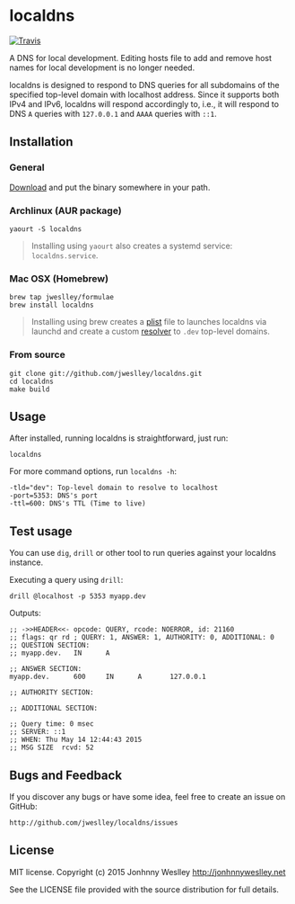# localdns

[![Travis](https://api.travis-ci.org/jweslley/localdns.png)](http://travis-ci.org/jweslley/localdns)

A DNS for local development. Editing hosts file to add and remove host names for local development is no longer needed.

localdns is designed to respond to DNS queries for all subdomains of the specified top-level domain with localhost address. Since it supports both IPv4 and IPv6, localdns will respond accordingly to, i.e., it will respond to DNS `A` queries with `127.0.0.1` and `AAAA` queries with `::1`.


## Installation

### General

[Download](https://github.com/jweslley/localdns/releases) and put the binary somewhere in your path.

### Archlinux (AUR package)

    yaourt -S localdns

> Installing using `yaourt` also creates a systemd service: `localdns.service`.

### Mac OSX (Homebrew)

    brew tap jweslley/formulae
    brew install localdns

> Installing using brew creates a [plist](https://developer.apple.com/library/mac/documentation/Darwin/Reference/ManPages/man5/plist.5.html) file to launches localdns via launchd and create a custom [resolver](https://developer.apple.com/library/mac/documentation/Darwin/Reference/ManPages/man5/resolver.5.html) to `.dev` top-level domains.

### From source

    git clone git://github.com/jweslley/localdns.git
    cd localdns
    make build

## Usage

After installed, running localdns is straightforward, just run:

    localdns

For more command options, run `localdns -h`:

    -tld="dev": Top-level domain to resolve to localhost
    -port=5353: DNS's port
    -ttl=600: DNS's TTL (Time to live)

## Test usage

You can use `dig`, `drill` or other tool to run queries against your localdns instance.

Executing a query using `drill`:

    drill @localhost -p 5353 myapp.dev

Outputs:

    ;; ->>HEADER<<- opcode: QUERY, rcode: NOERROR, id: 21160
    ;; flags: qr rd ; QUERY: 1, ANSWER: 1, AUTHORITY: 0, ADDITIONAL: 0 
    ;; QUESTION SECTION:
    ;; myapp.dev.   IN      A

    ;; ANSWER SECTION:
    myapp.dev.      600     IN      A       127.0.0.1

    ;; AUTHORITY SECTION:

    ;; ADDITIONAL SECTION:

    ;; Query time: 0 msec
    ;; SERVER: ::1
    ;; WHEN: Thu May 14 12:44:43 2015
    ;; MSG SIZE  rcvd: 52


## Bugs and Feedback

If you discover any bugs or have some idea, feel free to create an issue on GitHub:

    http://github.com/jweslley/localdns/issues


## License

MIT license. Copyright (c) 2015 Jonhnny Weslley <http://jonhnnyweslley.net>

See the LICENSE file provided with the source distribution for full details.
